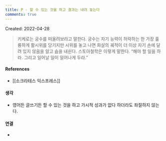 ```yaml
---
title: P - 할 수 있는 것을 하고 결과는 내려 놓는다
comments: true
---
```


Created: 2022-04-28

>키케로는 궁수를 떠올려보라고 말한다. 궁수는 자기 능력이 허락하는 한 가장 훌륭하게 활시위를 당기지만 시위를 놓고 나면 화살의 궤적이 더 이상 자기 손에 달려 있지 않음을 알고 숨을 내쉰다. 스토아철학은 이렇게 말한다. “해야 할 일을 하라. 그리고 일어날 일이 일어나게 두라.”

#### References
- [[소크라테스 익스프레스]]

#### 생각
- 영어든 글쓰기든 할 수 있는 것을 하고 가시적 성과가 없다 하더라도 좌절하지 않는다.

#### 연결
- 